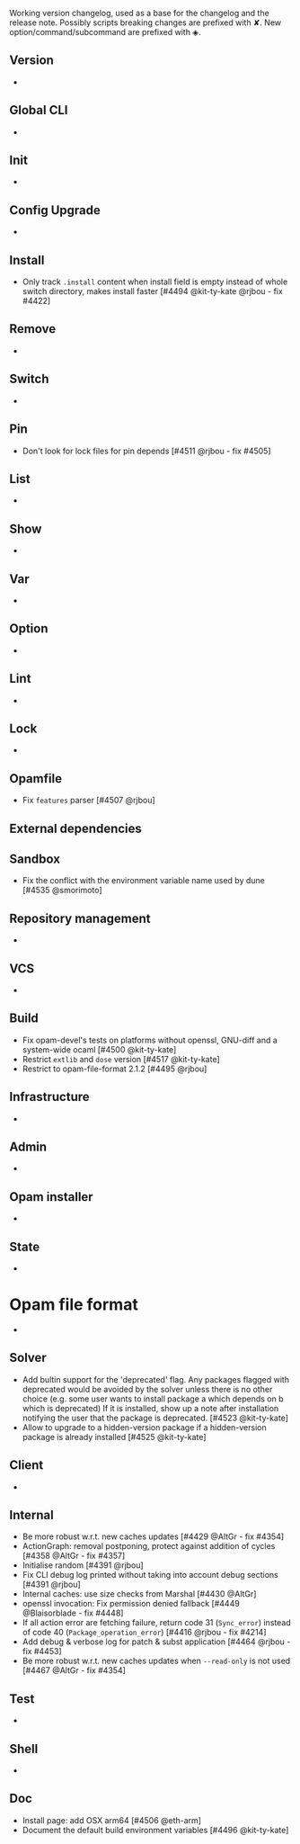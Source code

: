 Working version changelog, used as a base for the changelog and the release
note.
Possibly scripts breaking changes are prefixed with ✘.
New option/command/subcommand are prefixed with ◈.

## Version
  *

## Global CLI
  *

## Init
  *

## Config Upgrade
  *

## Install
  * Only track `.install` content when install field is empty instead of whole switch directory, makes install faster [#4494 @kit-ty-kate @rjbou - fix #4422]

## Remove
  *

## Switch
  *

## Pin
  * Don't look for lock files for pin depends [#4511 @rjbou - fix #4505]

## List
  *

## Show
  *

## Var
  *

## Option
  *

## Lint
  *

## Lock
  *

## Opamfile
  * Fix `features` parser [#4507 @rjbou]

## External dependencies

## Sandbox
  * Fix the conflict with the environment variable name used by dune [#4535 @smorimoto]

## Repository management
  *

## VCS
  *

## Build
  * Fix opam-devel's tests on platforms without openssl, GNU-diff and a system-wide ocaml [#4500 @kit-ty-kate]
  * Restrict `extlib` and `dose` version [#4517 @kit-ty-kate]
  * Restrict to opam-file-format 2.1.2 [#4495 @rjbou]

## Infrastructure
  *

## Admin
  *

## Opam installer
  *

## State
  *

# Opam file format
  *

## Solver
  * Add bultin support for the 'deprecated' flag.
    Any packages flagged with deprecated would be avoided by the solver unless there is no other choice (e.g. some user wants to install package a which depends on b which is deprecated)
    If it is installed, show up a note after installation notifying the user that the package is deprecated.
    [#4523 @kit-ty-kate]
  * Allow to upgrade to a hidden-version package if a hidden-version package is already installed [#4525 @kit-ty-kate]

## Client
  *

## Internal
  * Be more robust w.r.t. new caches updates [#4429 @AltGr - fix #4354]
  * ActionGraph: removal postponing, protect against addition of cycles [#4358 @AltGr - fix #4357]
  * Initialise random [#4391 @rjbou]
  * Fix CLI debug log printed without taking into account debug sections [#4391 @rjbou]
  * Internal caches: use size checks from Marshal [#4430 @AltGr]
  * openssl invocation: Fix permission denied fallback [#4449 @Blaisorblade - fix #4448]
  * If all action error are fetching failure, return code 31 (`Sync_error`) instead of code 40 (`Package_operation_error`) [#4416 @rjbou - fix #4214]
  * Add debug & verbose log for patch & subst application [#4464 @rjbou - fix #4453]
  * Be more robust w.r.t. new caches updates when `--read-only` is not used [#4467 @AltGr - fix #4354]

## Test
  *

## Shell
  *

## Doc
  * Install page: add OSX arm64 [#4506 @eth-arm]
  * Document the default build environment variables [#4496 @kit-ty-kate]
